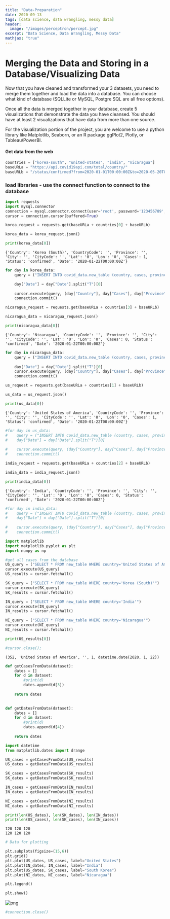 ```yaml
---
title: "Data-Preparation"
date: 2020-09-13
tags: [data science, data wrangling, messy data]
header:
  image: "/images/perceptron/percept.jpg"
excerpt: "Data Science, Data Wrangling, Messy Data"
mathjax: "true"
---
```



# Merging the Data and Storing in a Database/Visualizing Data

Now that you have cleaned and transformed your 3 datasets, you need to merge them together and load the data into a database. You can choose what kind of database (SQLLite or MySQL, Postgre SQL are all free options).

Once all the data is merged together in your database, create 5 visualizations that demonstrate the data you have cleansed. You should have at least 2 visualizations that have data from more than one source.

For the visualization portion of the project, you are welcome to use a python library like Matplotlib, Seaborn, or an R package ggPlot2, Plotly, or Tableau/PowerBI.



#### Get data from the web


```python
countries = ["korea-south", "united-states", "india", "nicaragua"]
baseURLa = "https://api.covid19api.com/total/country/"
baseURLb = "/status/confirmed?from=2020-01-01T00:00:00Z&to=2020-05-20T00:00:00Z"
```

### load libraries - use the connect function to connect to the database


```python
import requests
import mysql.connector
connection = mysql.connector.connect(user='root', password='123456789', host='127.0.0.1', database="covid_data")
cursor = connection.cursor(buffered=True)
```


```python
korea_request = requests.get(baseURLa + countries[0] + baseURLb)

korea_data = korea_request.json()

print(korea_data[0])
```

    {'Country': 'Korea (South)', 'CountryCode': '', 'Province': '', 'City': '', 'CityCode': '', 'Lat': '0', 'Lon': '0', 'Cases': 1, 'Status': 'confirmed', 'Date': '2020-01-22T00:00:00Z'}
    


```python
for day in korea_data:
    query = ("INSERT INTO covid_data.new_table (country, cases, province, date) VALUES (%s, %s, %s, %s)")

    day["Date"] = day["Date"].split("T")[0]
  
    cursor.execute(query, (day["Country"], day["Cases"], day["Province"], day["Date"]))
    connection.commit()
```


```python
nicaragua_request = requests.get(baseURLa + countries[3] + baseURLb)

nicaragua_data = nicaragua_request.json()

print(nicaragua_data[0])
```

    {'Country': 'Nicaragua', 'CountryCode': '', 'Province': '', 'City': '', 'CityCode': '', 'Lat': '0', 'Lon': '0', 'Cases': 0, 'Status': 'confirmed', 'Date': '2020-01-22T00:00:00Z'}
    


```python
for day in nicaragua_data:
    query = ("INSERT INTO covid_data.new_table (country, cases, province, date) VALUES (%s, %s, %s, %s)")
    
    day["Date"] = day["Date"].split("T")[0]
    cursor.execute(query, (day["Country"], day["Cases"], day["Province"], day["Date"]))
    connection.commit()
```


```python
us_request = requests.get(baseURLa + countries[1] + baseURLb)

us_data = us_request.json()

print(us_data[0])
```

    {'Country': 'United States of America', 'CountryCode': '', 'Province': '', 'City': '', 'CityCode': '', 'Lat': '0', 'Lon': '0', 'Cases': 1, 'Status': 'confirmed', 'Date': '2020-01-22T00:00:00Z'}
    


```python
#for day in us_data:
#    query = ("INSERT INTO covid_data.new_table (country, cases, province, date) VALUES (%s, %s, %s, %s)")
#    day["Date"] = day["Date"].split("T")[0]
    
#    cursor.execute(query, (day["Country"], day["Cases"], day["Province"], day["Date"]))
#    connection.commit()
```


```python
india_request = requests.get(baseURLa + countries[2] + baseURLb)

india_data = india_request.json()

print(india_data[0])
```

    {'Country': 'India', 'CountryCode': '', 'Province': '', 'City': '', 'CityCode': '', 'Lat': '0', 'Lon': '0', 'Cases': 0, 'Status': 'confirmed', 'Date': '2020-01-22T00:00:00Z'}
    


```python
#for day in india_data:
#    query = ("INSERT INTO covid_data.new_table (country, cases, province, date) VALUES (%s, %s, %s, %s)")
#    day["Date"] = day["Date"].split("T")[0]
    
#    cursor.execute(query, (day["Country"], day["Cases"], day["Province"], day["Date"]))
#    connection.commit()
```


```python
import matplotlib
import matplotlib.pyplot as plt
import numpy as np
```


```python
#get all cases from the database
US_query = ("SELECT * FROM new_table WHERE country='United States of America'")
cursor.execute(US_query)
US_results = cursor.fetchall()

SK_query = ("SELECT * FROM new_table WHERE country='Korea (South)'")
cursor.execute(SK_query)
SK_results = cursor.fetchall()

IN_query = ("SELECT * FROM new_table WHERE country='India'")
cursor.execute(IN_query)
IN_results = cursor.fetchall()

NI_query = ("SELECT * FROM new_table WHERE country='Nicaragua'")
cursor.execute(NI_query)
NI_results = cursor.fetchall()

print(US_results[0])

#cursor.close();

```

    (352, 'United States of America', '', 1, datetime.date(2020, 1, 22))
    


```python
def getCasesFromData(dataset):
    dates = []
    for d in dataset:
        #print(d)
        dates.append(d[3])
        
    return dates
        
```


```python
def getDatesFromData(dataset):
    dates = []
    for d in dataset:
        #print(d)
        dates.append(d[4])
        
    return dates
```


```python
import datetime
from matplotlib.dates import drange

US_cases = getCasesFromData(US_results)
US_dates = getDatesFromData(US_results)

SK_cases = getCasesFromData(SK_results)
SK_dates = getDatesFromData(SK_results)

IN_cases = getCasesFromData(IN_results)
IN_dates = getDatesFromData(IN_results)

NI_cases = getCasesFromData(NI_results)
NI_dates = getDatesFromData(NI_results)

print(len(US_dates), len(SK_dates), len(IN_dates))
print(len(US_cases), len(SK_cases), len(IN_cases))
```

    120 120 120
    120 120 120
    


```python
# Data for plotting

plt.subplots(figsize=(15,6))
plt.grid()
plt.plot(US_dates, US_cases, label="United States")
plt.plot(IN_dates, IN_cases, label="India")
plt.plot(US_dates, SK_cases, label="South Korea")
plt.plot(NI_dates, NI_cases, label="Nicaragua")

plt.legend()

plt.show()
```


![png](output_18_0.png)



```python
#connection.close()
```
